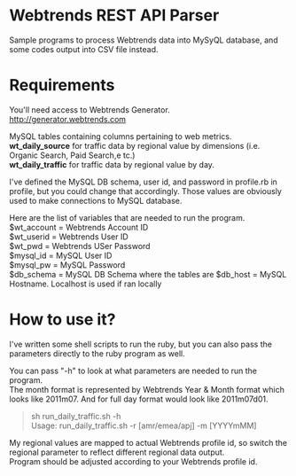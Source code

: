 # **Webtrends REST API Parser**

Sample programs to process Webtrends data into MySyQL database, and some codes output into CSV file instead.

# **Requirements**

You'll need access to Webtrends Generator.  http://generator.webtrends.com

MySQL tables containing columns pertaining to web metrics.  
**wt_daily_source** for traffic data by regional value by dimensions (i.e. Organic Search, Paid Search,e tc.)  
**wt_daily_traffic** for traffic data by regional value by day.  

I've defined the MySQL DB schema, user id, and password in profile.rb in profile, but you could change that accordingly.  Those values are obviously used to make connections to MySQL database.

Here are the list of variables that are needed to run the program.  
$wt_account = Webtrends Account ID  
$wt_userid = Webtrends User ID  
$wt_pwd = Webtrends USer Password  
$mysql_id = MySQL User ID  
$mysql_pw = MySQL Password  
$db_schema = MySQL DB Schema where the tables are
$db_host = MySQL Hostname.  Localhost is used if ran locally  

# **How to use it?**

I've written some shell scripts to run the ruby, but you can also pass the parameters directly to the ruby program as well.  

You can pass "-h" to look at what parameters are needed to run the program.  
The month format is represented by Webtrends Year & Month format which looks like 2011m07.  And for full day format would look like 2011m07d01.

> sh run_daily_traffic.sh -h  
> Usage: run_daily_traffic.sh -r [amr/emea/apj] -m [YYYYmMM]

My regional values are mapped to actual Webtrends profile id, so switch the regional parameter to reflect different regional data output.  
Program should be adjusted according to your Webtrends profile id.

 
